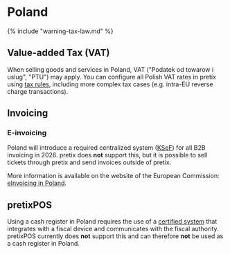 # Poland

{% include "warning-tax-law.md" %}

## Value-added Tax (VAT)

When selling goods and services in Poland, VAT ("Podatek od towarow i uslug", "PTU") may apply.
You can configure all Polish VAT rates in pretix using [tax rules](../../guides/taxes.md), including more complex tax cases (e.g. intra-EU reverse charge transactions).

## Invoicing

### E-invoicing

Poland will introduce a required centralized system ([KSeF](https://www.gov.pl/web/finanse/krajowy-system-e-faktur--plan-wdrozenia)) for all B2B invoicing in 2026.
pretix does **not** support this, but it is possible to sell tickets through pretix and send invoices outside of pretix.

More information is available on the website of the European Commission: [eInvoicing in Poland](https://ec.europa.eu/digital-building-blocks/sites/display/DIGITAL/eInvoicing+in+Poland).

## pretixPOS

Using a cash register in Poland requires the use of a [certified system](https://www.gov.pl/web/finance/fiscal-cash-registers) that integrates with a fiscal device and communicates with the fiscal authority.
pretixPOS currently does **not** support this and can therefore **not** be used as a cash register in Poland.